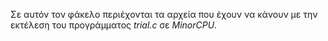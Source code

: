 
Σε αυτόν τον φάκελο περιέχονται τα αρχεία που έχουν να κάνουν με την εκτέλεση του προγράμματος _trial.c_ σε _MinorCPU_.
